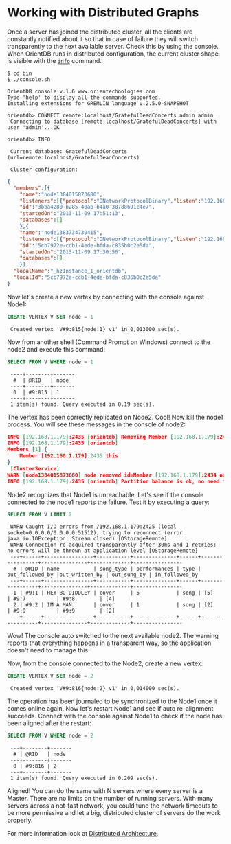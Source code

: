 # Working with Distributed Graphs

Once a server has joined the distributed cluster, all the clients are constantly notified about it so that in case of failure they will switch transparently to the next available server. Check this by using the console. When OrientDB runs in distributed configuration, the current cluster shape is visible with the [`info`](Console-Command-Info.md) command.

``` console
$ cd bin
$ ./console.sh

OrientDB console v.1.6 www.orientechnologies.com
Type 'help' to display all the commands supported.
Installing extensions for GREMLIN language v.2.5.0-SNAPSHOT

orientdb> CONNECT remote:localhost/GratefulDeadConcerts admin admin
 Connecting to database [remote:localhost/GratefulDeadConcerts] with user 'admin'...OK

orientdb> INFO

 Current database: GratefulDeadConcerts (url=remote:localhost/GratefulDeadConcerts)

 Cluster configuration:
```

```json
{
  "members":[{
    "name":"node1384015873680",
    "listeners":[{"protocol":"ONetworkProtocolBinary","listen":"192.168.1.179:2425"},{"protocol":"ONetworkProtocolHttpDb","listen":"192.168.1.179:2481"}],
    "id":"3bba4280-b285-40ab-b4a0-38788691c4e7",
    "startedOn":"2013-11-09 17:51:13",
    "databases":[]
    },{
    "name":"node1383734730415",
    "listeners":[{"protocol":"ONetworkProtocolBinary","listen":"192.168.1.179:2424"},{"protocol":"ONetworkProtocolHttpDb","listen":"192.168.1.179:2480"}],
    "id":"5cb7972e-ccb1-4ede-bfda-c835b0c2e5da",
    "startedOn":"2013-11-09 17:30:56",
    "databases":[]
    }],
  "localName":"_hzInstance_1_orientdb",
  "localId":"5cb7972e-ccb1-4ede-bfda-c835b0c2e5da"
}
```

Now let's create a new vertex by connecting with the console against Node1:

``` sql
CREATE VERTEX V SET node = 1
```
```
 Created vertex 'V#9:815{node:1} v1' in 0,013000 sec(s).
```
Now from another shell (Command Prompt on Windows) connect to the node2 and execute this command:


``` sql
SELECT FROM V WHERE node = 1
```
```
 ----+--------+-------
  #  | @RID   | node
 ----+--------+-------
  0  | #9:815 | 1
 ----+--------+-------
 1 item(s) found. Query executed in 0.19 sec(s).
```

The vertex has been correctly replicated on Node2. Cool! Now kill the node1 process. You will see these messages in the console of node2:

``` json
INFO [192.168.1.179]:2435 [orientdb] Removing Member [192.168.1.179]:2434 [ClusterService]
INFO [192.168.1.179]:2435 [orientdb]
Members [1] {
	Member [192.168.1.179]:2435 this
}
 [ClusterService]
WARN [node1384015873680] node removed id=Member [192.168.1.179]:2434 name=node1384014656983 [OHazelcastPlugin]
INFO [192.168.1.179]:2435 [orientdb] Partition balance is ok, no need to re-partition cluster data...  [PartitionService]
```

Node2 recognizes that Node1 is unreachable. Let's see if the console connected to the node1 reports the failure. Test it by executing a query:

``` sql
SELECT FROM V LIMIT 2
```
```
 WARN Caught I/O errors from /192.168.1.179:2425 (local socket=0.0.0.0/0.0.0.0:51512), trying to reconnect (error: java.io.IOException: Stream closed) [OStorageRemote]
 WARN Connection re-acquired transparently after 30ms and 1 retries: no errors will be thrown at application level [OStorageRemote]
 ---+------+----------------+-----------+--------------+------+-----------------+---------------+-------------+----------------
  # | @RID | name           | song_type | performances | type | out_followed_by |out_written_by | out_sung_by | in_followed_by
 ---+------+----------------+-----------+--------------+------+-----------------+---------------+-------------+----------------
  1 | #9:1 | HEY BO DIDDLEY | cover     | 5            | song | [5]             | #9:7          | #9:8        | [4]
  2 | #9:2 | IM A MAN       | cover     | 1            | song | [2]             | #9:9          | #9:9        | [2]
 ---+------+----------------+-----------+--------------+------+-----------------+---------------+-------------+----------------
```

Wow! The console auto switched to the next available node2. The warning reports that everything happens in a transparent way, so the application doesn't need to manage this.

Now, from the console connected to the Node2, create a new vertex:

``` sql
CREATE VERTEX V SET node = 2
```
```
 Created vertex 'V#9:816{node:2} v1' in 0,014000 sec(s).
```
The operation has been journaled to be synchronized to the Node1 once it comes online again. Now let's restart Node1 and see if auto re-alignment succeeds. Connect with the console against Node1 to check if the node has been aligned after the restart:

``` sql
SELECT FROM V WHERE node = 2
```
```
 ---+--------+-------
  # | @RID   | node
 ---+--------+-------
  0 | #9:816 | 2
 ---+--------+-------
 1 item(s) found. Query executed in 0.209 sec(s).
```

Aligned! You can do the same with N servers where every server is a Master. There are no limits on the number of running servers. With many servers across a not-fast network, you could tune the network timeouts to be more permissive and let a big, distributed cluster of servers do the work properly.

For more information look at [Distributed Architecture](Distributed-Architecture.md#how-does-it-work).

